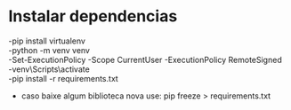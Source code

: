 # Instalar dependencias 
-pip install virtualenv <br>
-python -m venv venv<br>
-Set-ExecutionPolicy -Scope CurrentUser -ExecutionPolicy RemoteSigned<br>
-venv\Scripts\activate<br>
-pip install -r requirements.txt<br>
- caso baixe algum biblioteca nova use: pip freeze > requirements.txt

